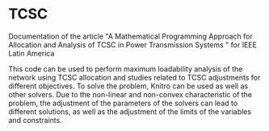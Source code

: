 # TCSC
Documentation of the article "A Mathematical Programming Approach for Allocation and Analysis of TCSC in Power Transmission Systems " for IEEE Latin America

This code can be used to perform maximum loadability analysis of the network using TCSC allocation and studies related to TCSC adjustments for different objectives.
To solve the problem, Knitro can be used as well as other solvers. Due to the non-linear and non-convex characteristic of the problem, the adjustment of the parameters 
of the solvers can lead to different solutions, as well as the adjustment of the limits of the variables and constraints.

